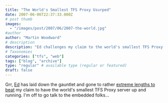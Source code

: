 ```yaml
---
title: "The World's Smallest TFS Proxy Usurped"
date: 2007-06-06T22:37:33.000Z
# post thumb
images:
  - "/images/post/2007/06/2007-the-world.jpg"
#author
author: "Martin Woodward"
# description
description: "Ed challenges my claim to the world's smallest TFS Proxy server, prompting me to consult the embedded team for an edge."
# Taxonomies
categories: ["tfs", "web"]
tags: ["blog", "archive"]
type: "regular" # available type (regular or featured)
draft: false
---
```

Grr, [Ed](http://www.edwardthomson.com/) has laid down the gauntlet and gone to rather [extreme lengths to beat](http://www.edwardthomson.com/blog/2007/06/the_new_smallest_tfs_proxy.html) my claim to have the world's smallest TFS Proxy server up and running.  I'm off to go talk to the embedded folks...
